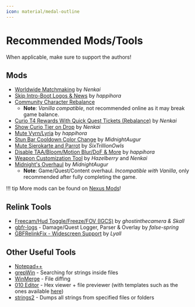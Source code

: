 ```yaml
---
icon: material/medal-outline
---
```


# Recommended Mods/Tools

When applicable, make sure to support the authors!

## Mods

* [Worldwide Matchmaking](https://www.nexusmods.com/granbluefantasyrelink/mods/335) by *Nenkai*
* [Skip Intro-Boot Logos & News](https://www.nexusmods.com/granbluefantasyrelink/mods/28) by *happihora*
* [Community Character Rebalance](https://www.nexusmods.com/granbluefantasyrelink/mods/502) 
    * **Note**: *Vanilla compatible*, not recommended online as it may break game balance.
* [Curio T4 Rewards With Quick Quest Tickets (Rebalance)](https://www.nexusmods.com/granbluefantasyrelink/mods/322) by *Nenkai*
* [Show Curio Tier on Drop](https://www.nexusmods.com/granbluefantasyrelink/mods/117) by *Nenkai*
* [Mute Vyrn/Lyria](https://www.nexusmods.com/granbluefantasyrelink/mods/208) by *happihora*
* [Stun Bar Cooldown Color Change](https://www.nexusmods.com/granbluefantasyrelink/mods/507) by *MidnightAugur*
* [Mute Sierokarte and Parrot](https://www.nexusmods.com/granbluefantasyrelink/mods/52) by *SixTrillionOwls*
* [Disable TAA/Bloom/Motion Blur/DoF & More](https://www.nexusmods.com/granbluefantasyrelink/mods/17) by *happihora*
* [Weapon Customization Tool](https://www.nexusmods.com/granbluefantasyrelink/mods/451) by *Hazelberry* and *Nenkai*
* [Midnight's Overhaul](https://www.nexusmods.com/granbluefantasyrelink/mods/455) by *MidnightAugur* 
    * **Note**: Game/Quest/Content overhaul. *Incompatible with Vanilla*, only recommended after fully completing the game.

!!! tip
    More mods can be found on [Nexus Mods](https://www.nexusmods.com/granbluefantasyrelink)!

## Relink Tools

* [Freecam/Hud Toggle/Freeze/FOV (IGCS)](https://github.com/ghostinthecamera/IGCS-GITC/releases/tag/GBFR_v2.11) by *ghostinthecamera & Skall*
* [gbfr-logs](https://github.com/false-spring/gbfr-logs) - Damage/Quest Logger, Parser & Overlay by *false-spring*
* [GBFRelinkFix - Widescreen Support](https://github.com/Lyall/GBFRelinkFix) by *Lyall*

## Other Useful Tools

* [Notepad++](https://notepad-plus-plus.org/downloads/)
* [grepWin](https://tools.stefankueng.com/grepWin.html) - Searching for strings inside files
* [WinMerge](https://winmerge.org/?lang=en) - File diffing
* [010 Editor](https://www.sweetscape.com/010editor/) - Hex viewer + file previewer (with templates such as the ones available [here](https://github.com/Nenkai/010GameTemplates/tree/main/Cygames/Granblue%20Fantasy%20-%20Relink))
* [strings2](https://github.com/glmcdona/strings2) - Dumps all strings from specified files or folders
